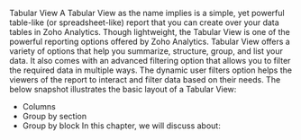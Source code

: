 Tabular View
A Tabular View as the name implies is a simple, yet powerful table-like (or spreadsheet-like) report that you can create over your data tables in Zoho Analytics. Though lightweight, the Tabular View is one of the powerful reporting options offered by Zoho Analytics.
Tabular View offers a variety of options that help you summarize, structure, group, and list your data. It also comes with an advanced filtering option that allows you to filter the required data in multiple ways. The dynamic user filters option helps the viewers of the report to interact and filter data based on their needs.
The below snapshot illustrates the basic layout of a Tabular View:
- Columns
- Group by section
- Group by block
In this chapter, we will discuss about: